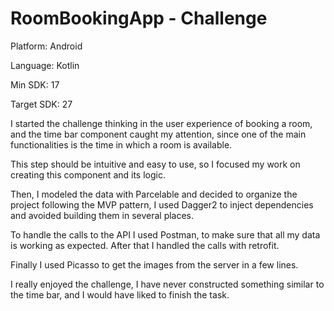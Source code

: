# RoomBookingApp - Challenge

Platform: Android

Language: Kotlin

Min SDK: 17

Target SDK: 27

I started the challenge thinking in the user experience of booking a room, and the time bar component caught my attention, since one of the main functionalities is the time in which a room is available.

This step should be intuitive and easy to use, so I focused my work on creating this component and its logic.

Then, I modeled the data with Parcelable and decided to organize the project following the MVP pattern, I used Dagger2 to inject dependencies and avoided building them in several places.

To handle the calls to the API I used Postman, to make sure that all my data is working as expected. After that I handled the calls with retrofit.

Finally I used Picasso to get the images from the server in a few lines.

I really enjoyed the challenge, I have never constructed something similar to the time bar, and I would have liked to finish the task.
